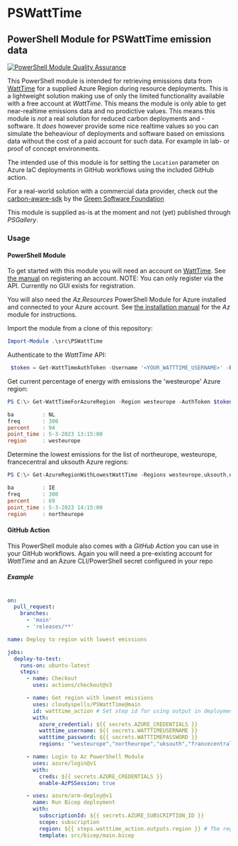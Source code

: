 PSWattTime
==========

PowerShell Module for PSWattTime emission data
----------------------------------------------

[![PowerShell Module Quality Assurance](https://github.com/cloudyspells/PSWattTime/actions/workflows/qa.yml/badge.svg)](https://github.com/cloudyspells/PSWattTime/actions/workflows/qa.yml)

This PowerShell module is intended for retrieving emissions
data from [WattTime](https://www.watttime.org/) for a
supplied Azure Region during resource deployments.
This is a lightweight solution making use of only the limited
functionality available with a free account at _WattTime_.
This means the module is only able to get near-realtime
emissions data and no prodictive values. This means this module is
_not_ a real solution for reduced carbon deployments and -software.
It _does_ however provide some nice realtime values so you can
simulate the beheaviour of deployments and software based on emissions
data without the cost of a paid account for such data. For example in
lab- or proof of concept environments.

The intended use of this module is for setting the `Location` parameter
on Azure IaC deployments in GitHub workflows using the included GitHub
action.

For a real-world solution with a commercial data provider, check out
the [carbon-aware-sdk](https://github.com/Green-Software-Foundation/carbon-aware-sdk)
by the [Green Software Foundation](https://greensoftware.foundation/)

This module is supplied as-is at the moment and not (yet)
published through _PSGallery_.

### Usage

#### PowerShell Module

To get started with this module you will need an account on
[WattTime](https://www.watttime.org/). See
[the manual](https://www.watttime.org/api-documentation/#register-new-user)
on registering an account. NOTE: You can only register via the API.
Currently no GUI exists for registration.

You will also need the _Az.Resources_ PowerShell Module for Azure installed
and connected to your Azure account. See
[the installation manual](https://learn.microsoft.com/en-us/powershell/azure/install-az-ps)
for the _Az_ module for instructions.


Import the module from a clone of this repository:

```powershell
Import-Module .\src\PSWattTime
```

Authenticate to the _WattTime_ API:

```powershell
 $token = Get-WattTimeAuthToken -Username '<YOUR_WATTTIME_USERNAME>' -Password '<YOUR_WATTTIME_PASSWORD>'
```

Get current percentage of energy with emissions the 'westeurope' Azure region:

```powershell
PS C:\> Get-WattTimeForAzureRegion -Region westeurope -AuthToken $token

ba         : NL
freq       : 300
percent    : 94
point_time : 5-3-2023 13:15:00
region     : westeurope

```

Determine the lowest emissions for the list of northeurope,
westeurope, francecentral and uksouth Azure regions:

```powershell
PS C:\> Get-AzureRegionWithLowestWattTime -Regions westeurope,uksouth,northeurope,francecentral -AuthToken $token

ba         : IE
freq       : 300
percent    : 69
point_time : 5-3-2023 14:15:00
region     : northeurope

```

#### GitHub Action

This PowerShell module also comes with a _GitHub Action_ you can use
in your GitHub workflows. Again you will need a pre-existing account
for _WattTime_ and an Azure CLI/PowerShell secret configured in your repo

##### Example

```yaml

on:
  pull_request:
    branches:
      - 'main'
      - 'releases/**'

name: Deploy to region with lowest emissions

jobs:
  deploy-to-test:
    runs-on: ubuntu-latest
    steps:
      - name: Checkout
        uses: actions/checkout@v3

      - name: Get region with lowest emissions
        uses: cloudyspells/PSWattTime@main
        id: watttime_action # Set step id for using output in deployment
        with:
          azure_credential: ${{ secrets.AZURE_CREDENTIALS }}
          watttime_username: ${{ secrets.WATTTIMEUSERNAME }}
          watttime_password: ${{ secrets.WATTTIMEPASSWORD }}
          regions: '"westeurope","northeurope","uksouth","francecentral","germanynorth"'

      - name: Login to Az PowerShell Module
        uses: azure/login@v1
        with:
          creds: ${{ secrets.AZURE_CREDENTIALS }}
          enable-AzPSSession: true

      - uses: azure/arm-deploy@v1
        name: Run Bicep deployment
        with:
          subscriptionId: ${{ secrets.AZURE_SUBSCRIPTION_ID }}
          scope: subscription
          region: ${{ steps.watttime_action.outputs.region }} # The region output from PSWattTime
          template: src/bicep/main.bicep
```
